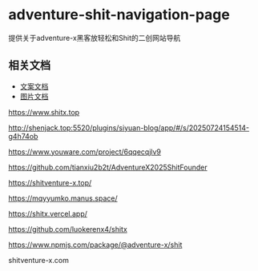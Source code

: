 # adventure-shit-navigation-page
提供关于adventure-x黑客放轻松和Shit的二创网站导航

## 相关文档
- [文案文档](./README-Word.md)
- [图片文档](./Image/README-IMG.md)


https://www.shitx.top

http://shenjack.top:5520/plugins/siyuan-blog/app/#/s/20250724154514-g4h74ob

https://www.youware.com/project/6qqecqjlv9

https://github.com/tianxiu2b2t/AdventureX2025ShitFounder

https://shitventure-x.top/

https://mqyyumko.manus.space/

https://shitx.vercel.app/

https://github.com/luokerenx4/shitx

https://www.npmjs.com/package/@adventure-x/shit

shitventure-x.com
